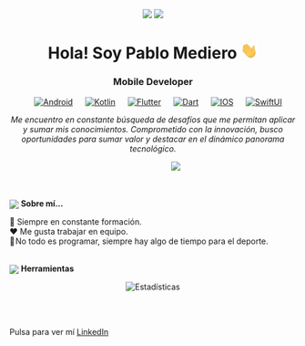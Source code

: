 <p align="center">
  <img src="https://img.shields.io/badge/Focus-Mobile%20Developer-brightgreen" />
  <img src="https://img.shields.io/badge/Lives-Spain-success" />
</p>

<h1 align="center">Hola! Soy Pablo Mediero  <img src="https://raw.githubusercontent.com/ABSphreak/ABSphreak/master/gifs/Hi.gif" width="30px"></h1>
<h3 align="center">Mobile Developer</h3>

<p align="center">
   &emsp;
   <a href="#"><img alt="Android" src="https://img.shields.io/badge/Android-3DDC84?style=for-the-badge&logo=android&logoColor=white"></a>
  &emsp;
    <a href="#"><img alt="Kotlin" src="https://img.shields.io/badge/kotlin-%237F52FF.svg?style=for-the-badge&logo=kotlin&logoColor=white"></a>
  &emsp;
   <a href="#"><img alt="Flutter" src="https://img.shields.io/badge/Flutter-%2302569B.svg?style=for-the-badge&logo=Flutter&logoColor=white"></a>
  &emsp;
   <a href="#"><img alt="Dart" src="https://img.shields.io/badge/dart-%230175C2.svg?style=for-the-badge&logo=dart&logoColor=white"></a>
  &emsp;
   <a href="#"><img alt="IOS" src="https://img.shields.io/badge/iOS-000000?style=for-the-badge&logo=ios&logoColor=white"></a>
  &emsp;
   <a href="#"><img alt="SwiftUI" src="https://img.shields.io/badge/swift-F54A2A?style=for-the-badge&logo=swift&logoColor=white"></a>
</p>

<p align="center">
  <em>
Me encuentro en constante búsqueda de desafíos que me permitan aplicar y sumar mis conocimientos. Comprometido con la innovación, busco oportunidades para sumar valor y destacar en el dinámico panorama tecnológico.
  </em> 
</p>
<picture> 
  <img align="right" src="https://github.com/7oSkaaa/7oSkaaa/blob/main/Images/Right_Side.gif?raw=true" width = 220px>
</picture>
<br>
<br>
<br>
<p>
  <img  align="center" src="https://media.giphy.com/media/iY8CRBdQXODJSCERIr/giphy.gif" width="30px">&nbsp;<b>Sobre mí...</b>
</p>
🚀 Siempre en constante formación. <br>
❤️‍ Me gusta trabajar en equipo. <br>
🎾 No todo es programar, siempre hay algo de tiempo para el deporte. <br>
<br>
<p>
  <img  align="center" src="https://github.com/7oSkaaa/7oSkaaa/blob/main/Images/IDEs.gif?raw=true" width="30px">&nbsp;<b>Herramientas</b>
</p>
<p align="center"><img  src="https://github-readme-stats.vercel.app/api/top-langs/?username=Pablomediero&langs_count=6&layout=compact" alt="Estadísticas" /></p>
<p>
<br><br>


Pulsa para ver mí [LinkedIn](https://www.linkedin.com/in/pablo-mediero-mart%C3%ADn/)

